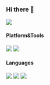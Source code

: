 ### Hi there 👋 

![](https://github-readme-stats.vercel.app/api?username=kfxiaoxia)
#### Platform&Tools

[![](https://img.shields.io/badge/macOS-Monterey-EA3F4F?style=flat-square&logo=Apple)](<[https://](https://www.apple.com/macos/big-sur/)>) [![](https://img.shields.io/badge/Xcode-12.5-4FACE8?style=flat-square&logo=Xcode)](<[https://](https://developer.apple.com/xcode/)>)  

#### Languages
[![](https://img.shields.io/badge/-Swift-DF5C43?style=flat-square&logo=Swift&logoColor=ffffff)](https://swift.org/)
[![](https://img.shields.io/badge/-python-3776AB?style=flat-square&logo=python&logoColor=ffffff)](https://www.python.org/)
[![](https://img.shields.io/badge/-Rust-327062?style=flat-square&logo=Rust&logoColor=ffffff)](https://www.rust-lang.org/)
